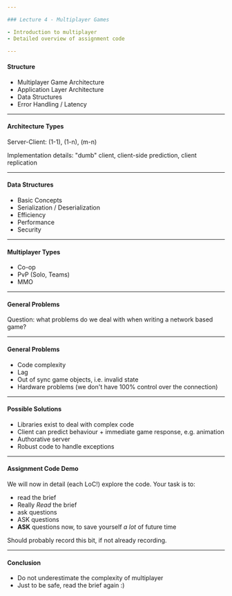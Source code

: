 ```yaml
---

### Lecture 4 - Multiplayer Games

- Introduction to multiplayer
- Detailed overview of assignment code

---
```


#### Structure

- Multiplayer Game Architecture
- Application Layer Architecture
- Data Structures
- Error Handling / Latency

---

#### Architecture Types

Server-Client: (1-1), (1-n), (m-n)

Implementation details: "dumb" client, client-side prediction, client replication

---

#### Data Structures

- Basic Concepts
- Serialization / Deserialization
- Efficiency
- Performance
- Security

---

#### Multiplayer Types

- Co-op
- PvP (Solo, Teams)
- MMO

---

#### General Problems

Question: what problems do we deal with when writing a network based game?

---

#### General Problems

- Code complexity
- Lag
- Out of sync game objects, i.e. invalid state
- Hardware problems (we don't have 100% control over the connection)

---

#### Possible Solutions

- Libraries exist to deal with complex code
- Client can predict behaviour + immediate game response, e.g. animation
- Authorative server
- Robust code to handle exceptions


---

#### Assignment Code Demo

We will now in detail (each LoC!) explore the code. Your task is to:

- read the brief
- Really *Read* the brief
- ask questions
- ASK questions
- **ASK** questions now, to save yourself *a lot* of future time

Should probably record this bit, if not already recording.

---

#### Conclusion

- Do not underestimate the complexity of multiplayer
- Just to be safe, read the brief again :)

